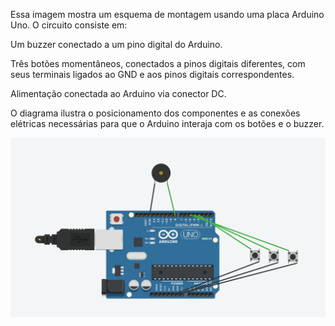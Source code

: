 Essa imagem mostra um esquema de montagem usando uma placa Arduino Uno. O circuito consiste em:

Um buzzer conectado a um pino digital do Arduino.

Três botões momentâneos, conectados a pinos digitais diferentes, com seus terminais ligados ao GND e aos pinos digitais correspondentes.

Alimentação conectada ao Arduino via conector DC.

O diagrama ilustra o posicionamento dos componentes e as conexões elétricas necessárias para que o Arduino interaja com os botões e o buzzer.

![](Arduíno_Buzzer.jpeg)
